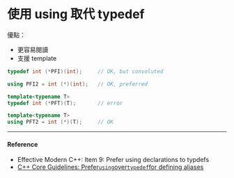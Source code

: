 # 使用 using 取代 typedef

優點：

* 更容易閱讀
* 支援 template

```cpp
typedef int (*PFI)(int);     // OK, but convoluted

using PFI2 = int (*)(int);   // OK, preferred

template<typename T>
typedef int (*PFT)(T);       // error

template<typename T>
using PFT2 = int (*)(T);     // OK
```

---

#### Reference

* Effective Modern C++: Item 9: Prefer using declarations to typdefs
* [C++ Core Guidelines: Prefer`using`over`typedef`for defining aliases](https://github.com/isocpp/CppCoreGuidelines/blob/master/CppCoreGuidelines.md#t43-prefer-using-over-typedef-for-defining-aliases)



